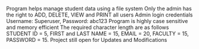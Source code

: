 Program helps manage student data using a file system
Only the admin has the right to ADD, DELETE, VIEW and PRINT all users
Admin login credentials Username: Superuser, Password: abc123
Program is highly case sensitive and memory efficient
The required character length are as follows
STUDENT ID = 5, FIRST and LAST NAME = 15, EMAIL = 20, FACULTY = 15, PASSWORD = 15.
Project still open for Updates and Modifications 
